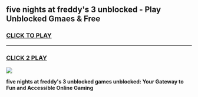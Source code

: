 
## five nights at freddy's 3 unblocked - Play Unblocked Gmaes & Free
<h3>
<a href="https://news.freeplayer.one?title=five_nights_at_freddy's_3_unblocked&ref=16F">CLICK TO PLAY</a></h3>
<hr>

<h3>
<a href="https://news.freeplayer.one?title=five_nights_at_freddy's_3_unblocked&ref=16F">CLICK 2 PLAY</a>
  
</h3>

<a href="https://news.freeplayer.one?title=five_nights_at_freddy's_3_unblocked&ref=16F/"><img src="https://clearcache.store/games.png"></a>


**five nights at freddy's 3 unblocked games unblocked: Your Gateway to Fun and Accessible Online Gaming**
